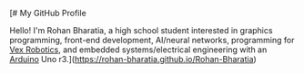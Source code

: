 [# My GitHub Profile

Hello! I'm Rohan Bharatia, a high school student interested in graphics programming, front-end development, AI/neural networks, programming for [Vex Robotics](https://github.com/VEX-Robotics), and embedded systems/electrical engineering with an [Arduino](https://github.com/arduino) Uno r3.](https://rohan-bharatia.github.io/Rohan-Bharatia)
